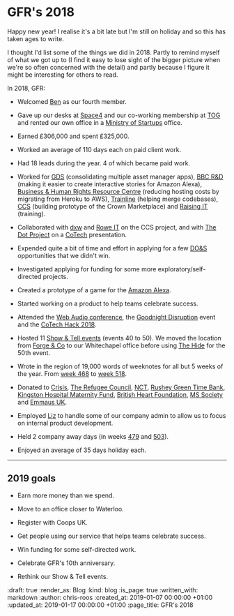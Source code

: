 # GFR's 2018

Happy new year! I realise it's a bit late but I'm still on holiday and so this has taken ages to write.

I thought I'd list some of the things we did in 2018. Partly to remind myself of what we got up to (I find it easy to lose sight of the bigger picture when we're so often concerned with the detail) and partly because I figure it might be interesting for others to read.

In 2018, GFR:

* Welcomed [Ben][ben-griffiths] as our fourth member.

* Gave up our desks at [Space4][space4] and our co-working membership at [TOG][tog] and rented our own office in a [Ministry of Startups][mos] office.

* Earned £306,000 and spent £325,000.

* Worked an average of 110 days each on paid client work.

* Had 18 leads during the year. 4 of which became paid work.

* Worked for [GDS][gds] (consolidating multiple asset manager apps), [BBC R&D][bbc-rd] (making it easier to create interactive stories for Amazon Alexa), [Business & Human Rights Resource Centre][bhrrc] (reducing hosting costs by migrating from Heroku to AWS), [Trainline][trainline] (helping merge codebases), [CCS][ccs] (building prototype of the Crown Marketplace) and [Raising IT][raising-it] (training).

* Collaborated with [dxw][dxw] and [Rowe IT][rowe-it] on the CCS project, and with [The Dot Project][the-dot-project] on a [CoTech][cotech] presentation.

* Expended quite a bit of time and effort in applying for a few [DO&S][dos] opportunities that we didn't win.

* Investigated applying for funding for some more exploratory/self-directed projects.

* Created a prototype of a game for the [Amazon Alexa][alexa].

* Started working on a product to help teams celebrate success.

* Attended the [Web Audio conference][web-audio-conf], the [Goodnight Disruption][goodnight-disruption] event and the [CoTech Hack 2018][cotech-hack].

* Hosted 11 [Show & Tell events][show-and-tell-events] (events 40 to 50). We moved the location from [Forge & Co][forge-and-co] to our Whitechapel office before using [The Hide][the-hide] for the 50th event.

* Wrote in the region of 19,000 words of weeknotes for all but 5 weeks of the year. From [week 468][week-468] to [week 518][week-518].

* Donated to [Crisis][crisis], [The Refugee Council][refugee-council], [NCT][nct], [Rushey Green Time Bank][rgtb], [Kingston Hospital Maternity Fund][kingston-maternity-fund], [British Heart Foundation][bhf], [MS Society][ms-society] and [Emmaus UK][emmaus].

* Employed [Liz][liz-griffiths] to handle some of our company admin to allow us to focus on internal product development.

* Held 2 company away days (in weeks [479][week-479] and [503][week-503]).

* Enjoyed an average of 35 days holiday each.

---

## 2019 goals

* Earn more money than we spend.

* Move to an office closer to Waterloo.

* Register with Coops UK.

* Get people using our service that helps teams celebrate success.

* Win funding for some self-directed work.

* Celebrate GFR's 10th anniversary.

* Rethink our Show & Tell events.

[alexa]: https://developer.amazon.com/alexa
[bbc-rd]: http://www.bbc.co.uk/rd
[ben-griffiths]: /ben-griffiths
[bhf]: https://www.bhf.org.uk/
[bhrrc]: https://www.business-humanrights.org/
[ccs]: https://www.gov.uk/government/organisations/crown-commercial-service
[cotech-hack]: https://wiki.coops.tech/wiki/CoTech_Hack_2018
[CoTech]: https://www.coops.tech/
[crisis]: https://www.crisis.org.uk/
[dos]: https://www.digitalmarketplace.service.gov.uk/digital-outcomes-and-specialists/opportunities
[dxw]: https://www.dxw.com/
[emmaus]: https://www.emmaus.org.uk/
[forge-and-co]: http://forgeandco.co.uk/
[gds]: https://gds.blog.gov.uk/
[goodnight-disruption]: https://londontechweek.com/event/goodnight-disruption-a-tech-week-party-by-cotech-innovation
[kingston-maternity-fund]: https://www.kingstonmaternity.org.uk/about-the-unit/kingston-hospital-charity-maternity-fund.aspx
[liz-griffiths]: https://twitter.com/elderberry
[mos]: https://ministryofstartups.com/
[ms-society]: https://www.mssociety.org.uk/
[nct]: https://www.nct.org.uk/
[raising-it]: https://www.raisingit.com/
[refugee-council]: https://www.refugeecouncil.org.uk/
[rgtb]: https://www.rgtb.org.uk/
[rowe-it]: http://www.roweit.co.uk/
[show-and-tell-events]: /show-and-tell-events
[space4]: http://space4.tech/
[the-dot-project]: http://www.thedotproject.co/
[the-hide]: https://www.thehidehoxton.com/
[tog]: https://www.theofficegroup.co.uk/
[trainline]: https://www.thetrainline.com/
[web-audio-conf]: https://webaudioconf.com/
[week-468]: /week-468
[week-479]: /week-479
[week-503]: /week-503
[week-518]: /week-518

:draft: true
:render_as: Blog
:kind: blog
:is_page: true
:written_with: markdown
:author: chris-roos
:created_at: 2019-01-07 00:00:00 +01:00
:updated_at: 2019-01-17 00:00:00 +01:00
:page_title: GFR's 2018
